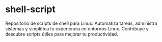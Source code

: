# shell-script
Repositorio de scripts de shell para Linux: Automatiza tareas, administra sistemas y simplifica tu experiencia en entornos Linux. Contribuye y descubre scripts útiles para mejorar tu productividad.
